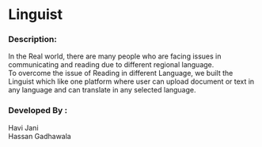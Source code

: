 # Linguist
### Description:
In the Real world, there are many people who are facing issues in communicating and reading due to different regional language. <br>
To overcome the issue of Reading in different Language, we built the Linguist which like one platform where user can upload document or text in any language and can translate in any selected language.

### Developed By :
Havi Jani <br>
Hassan Gadhawala
